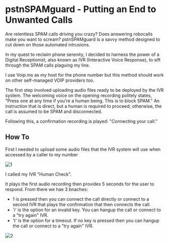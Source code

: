 # pstnSPAMguard - Putting an End to Unwanted Calls

Are relentless SPAM calls driving you crazy? Does answering robocalls make you want to scream? pstnSPAMguard is a savvy method designed to cut down on those automated intrusions.

In my quest to reclaim phone serenity, I decided to harness the power of a Digital Receptionist, also known as IVR (Interactive Voice Response), to sift through the SPAM calls plaguing my line.

I use Voip.ms as my host for the phone number but this method should work on other self-managed VOIP providers too.

The first step involved uploading audio files ready to be deployed by the IVR system. The welcoming voice on the opening recording politely states, "Press one at any time if you're a human being. This is to block SPAM." An instruction that is direct, but a human is required to proceed; otherwise, the call is assumed to be SPAM and disconnected.

Following this, a confirmation recording is played: "Connecting your call."

## How To

First I needed to upload some audio files that the IVR system will use when accessed by a caller to my number 

![1](https://github.com/evdelen/pstnSPAMguard/assets/373773/bffd104d-e1eb-4491-b4b1-b699a9ab51a3)

I called my IVR "Human Check". 

It plays the first audio recording then provides 5 seconds for the user to respond. From there we hae 3 bnaches:

- 1 is pressed then you can connect the call directly or connect to a second IVR that plays the confirmation that then connects the call.
- 'i' is the option for an invalid key. You can hangup the call or connect to a "try again" IVR.
- 't' is the option for a timeout. If no key is pressed then you can hangup the call or connect to a "try again" IVR.

![2](https://github.com/evdelen/pstnSPAMguard/assets/373773/6dff97e6-1baa-4f69-b502-5bd0ebe92055)
